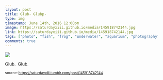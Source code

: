 ```yaml
---
layout: post
title: Glub- Glubp-
type: img
timestamp: June 14th, 2016 12:00pm
image: https://saturdayxiii.github.io/media/145918742144.jpg
link: https://saturdayxiii.github.io/media/145918742144.jpg
tags: ["photo", "fish", "frog", "underwater", "aquarium", "photography"]
comments: true
---
```

<img src="https://saturdayxiii.github.io/media/145918742144.jpg"/>

Glub.  Glub.
 
  
<small>source: https://saturdayxiii.tumblr.com/post/145918742144</small>